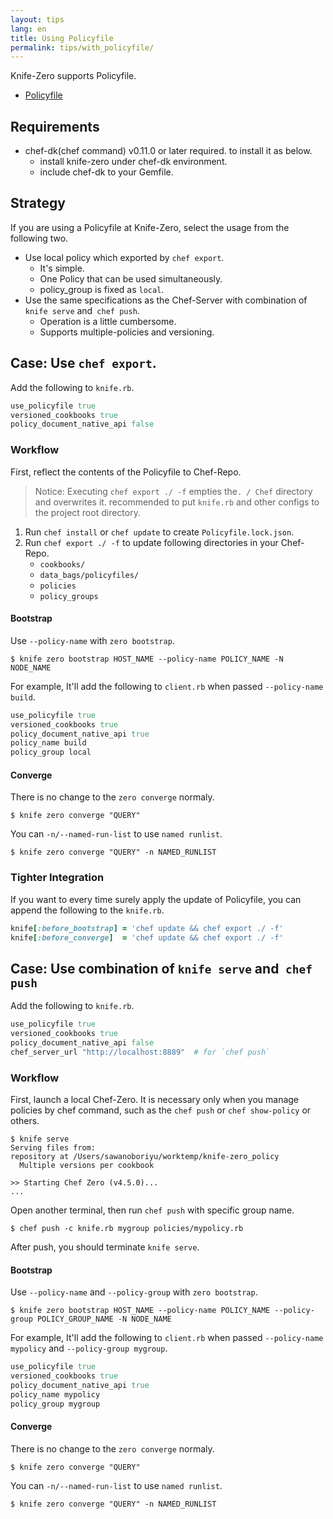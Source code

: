 ```yaml
---
layout: tips
lang: en
title: Using Policyfile
permalink: tips/with_policyfile/
---
```


Knife-Zero supports Policyfile.

- [Policyfile](https://docs.chef.io/config_rb_policyfile.html)

## Requirements

- chef-dk(chef command) v0.11.0 or later required. to install it as below.
    - install knife-zero under chef-dk environment.
    - include chef-dk to your Gemfile.

## Strategy

If you are using a Policyfile at Knife-Zero, select the usage from the following two.

- Use local policy which exported by `chef export`.
    - It's simple.
    - One Policy that can be used simultaneously.
    - policy_group is fixed as `local`.
- Use the same specifications as the Chef-Server with combination of `knife serve` and` chef push`.
    - Operation is a little cumbersome.
    - Supports multiple-policies and versioning.


## Case: Use `chef export`.

Add the following to `knife.rb`.

```ruby
use_policyfile true
versioned_cookbooks true
policy_document_native_api false
```

### Workflow

First, reflect the contents of the Policyfile to Chef-Repo.

> Notice: Executing `chef export ./ -f` empties the`. / Chef` directory and overwrites it.
> recommended to put `knife.rb` and other configs to the project root directory.

1. Run `chef install` or `chef update` to create `Policyfile.lock.json`.
2. Run `chef export ./ -f` to update following directories in your Chef-Repo.
    - `cookbooks/`
    - `data_bags/policyfiles/`
    - `policies`
    - `policy_groups`

#### Bootstrap

Use `--policy-name` with `zero bootstrap`.

```shell
$ knife zero bootstrap HOST_NAME --policy-name POLICY_NAME -N NODE_NAME
```

For example, It'll add the following to `client.rb` when passed `--policy-name build`.

```ruby
use_policyfile true
versioned_cookbooks true
policy_document_native_api true
policy_name build
policy_group local
```

#### Converge

There is no change to the `zero converge` normaly.

```shell
$ knife zero converge "QUERY"
```

You can `-n/--named-run-list` to use `named runlist`.

```shell
$ knife zero converge "QUERY" -n NAMED_RUNLIST
```


### Tighter Integration

If you want to every time surely apply the update of Policyfile, you can append the following to the `knife.rb`.

```ruby
knife[:before_bootstrap] = 'chef update && chef export ./ -f'
knife[:before_converge]  = 'chef update && chef export ./ -f'
```

## Case: Use combination of `knife serve` and` chef push`

Add the following to `knife.rb`.

```ruby
use_policyfile true
versioned_cookbooks true
policy_document_native_api false
chef_server_url "http://localhost:8889"  # for `chef push`
```

### Workflow

First, launch a local Chef-Zero. It is necessary only when you manage policies by chef command, such as the `chef push` or `chef show-policy` or others.

```shell
$ knife serve
Serving files from:
repository at /Users/sawanoboriyu/worktemp/knife-zero_policy
  Multiple versions per cookbook

>> Starting Chef Zero (v4.5.0)...
...
```

Open another terminal, then run `chef push` with specific group name.

```shell
$ chef push -c knife.rb mygroup policies/mypolicy.rb
```

After push, you should terminate `knife serve`.

#### Bootstrap

Use `--policy-name` and `--policy-group` with `zero bootstrap`.

```shell
$ knife zero bootstrap HOST_NAME --policy-name POLICY_NAME --policy-group POLICY_GROUP_NAME -N NODE_NAME
```

For example, It'll add the following to `client.rb` when passed `--policy-name mypolicy` and `--policy-group mygroup`.

```ruby
use_policyfile true
versioned_cookbooks true
policy_document_native_api true
policy_name mypolicy
policy_group mygroup
```

#### Converge

There is no change to the `zero converge` normaly.

```shell
$ knife zero converge "QUERY"
```

You can `-n/--named-run-list` to use `named runlist`.

```shell
$ knife zero converge "QUERY" -n NAMED_RUNLIST
```

